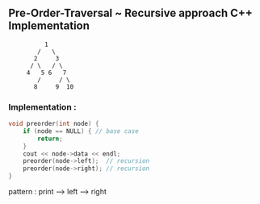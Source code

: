 ## Pre-Order-Traversal ~ Recursive approach C++ Implementation

```
          1
        /   \
       2     3
      / \   / \
     4   5 6   7
        /     / \
       8     9  10
```

### Implementation :

```cpp
void preorder(int node) {
    if (node == NULL) { // base case
        return;
    }
    cout << node->data << endl;
    preorder(node->left);  // recursion
    preorder(node->right); // recursion
}
```

pattern : print --> left --> right
